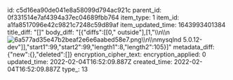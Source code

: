 id: c5d16ea90de041e8a58099d794ac921c
parent_id: 0f331514e7af4394a37ec04689fbb764
item_type: 1
item_id: a1fa8517096e42c9821c7248c59d89af
item_updated_time: 1643993401384
title_diff: "[]"
body_diff: "[{\"diffs\":[[0,\" outside\"],[1,\"\\\n\\\n![6a577ad35e47b2beaf2e6e6aabed58e7.png](:/e9b8090672424bfcbe18c211720b7dfe)\\\n\\\nmysqlnd 5.0.12-dev\"]],\"start1\":99,\"start2\":99,\"length1\":8,\"length2\":105}]"
metadata_diff: {"new":{},"deleted":[]}
encryption_cipher_text: 
encryption_applied: 0
updated_time: 2022-02-04T16:52:09.887Z
created_time: 2022-02-04T16:52:09.887Z
type_: 13